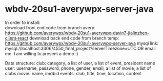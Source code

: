 # wbdv-20su1-averywpx-server-java

In order to install:  <br />
download front end code from branch avery: https://github.com/averywpx/wbdv-20su1-averywpx-davin7-jialinzhen-client-react
download back end code from branch temp: https://github.com/averywpx/wbdv-20su1-averywpx-server-java
mysql link: mysql://localhost:3306/4550_final_project?serverTimezone=UTC
OR email me. I am willing to present a demo :)

Data structure:
club: category, a list of user, a list of event, president name
user: username, password, phone, gender, email, a list of movie, a list of clubs
movie: name, imdbid
events: club, title, time, location, content

